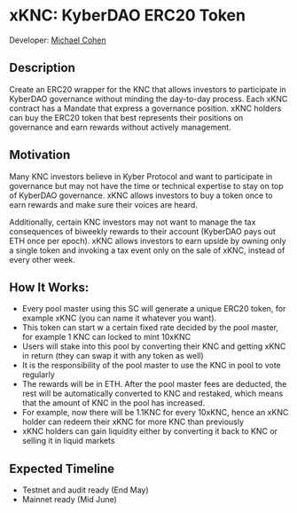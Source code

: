 # xKNC: KyberDAO ERC20 Token 

Developer: [Michael Cohen](https://github.com/michaelcohen716)

## Description

Create an ERC20 wrapper for the KNC that allows investors to participate in KyberDAO governance without minding the day-to-day process. Each xKNC contract has a Mandate that express a governance position. xKNC holders can buy the ERC20 token that best represents their positions on governance and earn rewards without actively management. 

## Motivation
Many KNC investors believe in Kyber Protocol and want to participate in governance but may not have the time or technical expertise to stay on top of KyberDAO governance. xKNC allows investors to buy a token once to earn rewards and make sure their voices are heard.

Additionally, certain KNC investors may not want to manage the tax consequences of biweekly rewards to their account (KyberDAO pays out ETH once per epoch). xKNC allows investors to earn upside by owning only a single token and invoking a tax event only on the sale of xKNC, instead of every other week. 

## How It Works:

- Every pool master using this SC will generate a unique ERC20 token, for example xKNC (you can name it whatever you want). 
- This token can start w a certain fixed rate decided by the pool master, for example 1 KNC can locked to mint 10xKNC
- Users will stake into this pool by converting their KNC and getting xKNC in return (they can swap it with any token as well)
- It is the responsibility of the pool master to use the KNC in pool to vote regularly
- The rewards will be in ETH. After the pool master fees are deducted, the rest will be automatically converted to KNC and restaked, which means that the amount of KNC in the pool has increased. 
- For example, now there will be 1.1KNC for every 10xKNC, hence an xKNC holder can redeem their xKNC for more KNC than previously 
- xKNC holders can gain liquidity either by converting it back to KNC or selling it in liquid markets

## Expected Timeline 

- Testnet and audit ready (End May)
- Mainnet ready (Mid June)
